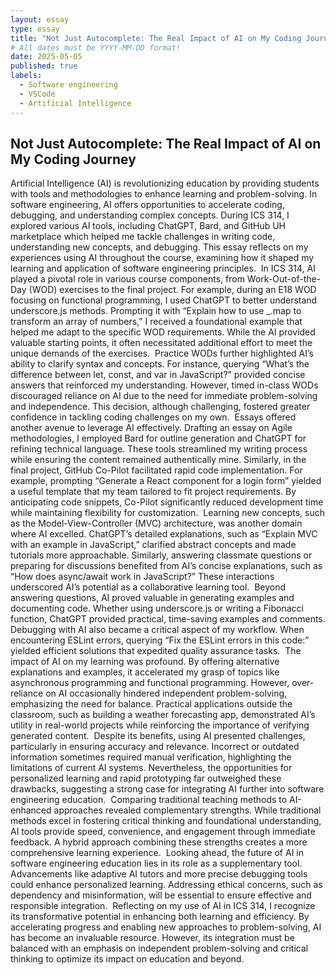 ```yaml
---
layout: essay
type: essay
title: "Not Just Autocomplete: The Real Impact of AI on My Coding Journey"
# All dates must be YYYY-MM-DD format!
date: 2025-05-05
published: true
labels:
  - Software engineering
  - VSCode
  - Artificial Intelligence
---
```



<h2>Not Just Autocomplete: The Real Impact of AI on My Coding Journey</h2>

Artificial Intelligence (AI) is revolutionizing education by providing students with tools and methodologies to enhance learning and problem-solving. In software engineering, AI offers opportunities to accelerate coding, debugging, and understanding complex concepts. During ICS 314, I explored various AI tools, including ChatGPT, Bard, and GitHub UH marketplace which helped me tackle challenges in writing code, understanding new concepts, and debugging. This essay reflects on my experiences using AI throughout the course, examining how it shaped my learning and application of software engineering principles.
﻿
In ICS 314, AI played a pivotal role in various course components, from Work-Out-of-the-Day (WOD) exercises to the final project. For example, during an E18 WOD focusing on functional programming, I used ChatGPT to better understand underscore.js methods. Prompting it with “Explain how to use _.map to transform an array of numbers,” I received a foundational example that helped me adapt to the specific WOD requirements. While the AI provided valuable starting points, it often necessitated additional effort to meet the unique demands of the exercises.
﻿
Practice WODs further highlighted AI’s ability to clarify syntax and concepts. For instance, querying “What’s the difference between let, const, and var in JavaScript?” provided concise answers that reinforced my understanding. However, timed in-class WODs discouraged reliance on AI due to the need for immediate problem-solving and independence. This decision, although challenging, fostered greater confidence in tackling coding challenges on my own.
﻿
Essays offered another avenue to leverage AI effectively. Drafting an essay on Agile methodologies, I employed Bard for outline generation and ChatGPT for refining technical language. These tools streamlined my writing process while ensuring the content remained authentically mine. Similarly, in the final project, GitHub Co-Pilot facilitated rapid code implementation. For example, prompting “Generate a React component for a login form” yielded a useful template that my team tailored to fit project requirements. By anticipating code snippets, Co-Pilot significantly reduced development time while maintaining flexibility for customization.
﻿
Learning new concepts, such as the Model-View-Controller (MVC) architecture, was another domain where AI excelled. ChatGPT’s detailed explanations, such as “Explain MVC with an example in JavaScript,” clarified abstract concepts and made tutorials more approachable. Similarly, answering classmate questions or preparing for discussions benefited from AI’s concise explanations, such as “How does async/await work in JavaScript?” These interactions underscored AI’s potential as a collaborative learning tool.
﻿
Beyond answering questions, AI proved valuable in generating examples and documenting code. Whether using underscore.js or writing a Fibonacci function, ChatGPT provided practical, time-saving examples and comments. Debugging with AI also became a critical aspect of my workflow. When encountering ESLint errors, querying “Fix the ESLint errors in this code:” yielded efficient solutions that expedited quality assurance tasks.
﻿
The impact of AI on my learning was profound. By offering alternative explanations and examples, it accelerated my grasp of topics like asynchronous programming and functional programming. However, over-reliance on AI occasionally hindered independent problem-solving, emphasizing the need for balance. Practical applications outside the classroom, such as building a weather forecasting app, demonstrated AI’s utility in real-world projects while reinforcing the importance of verifying generated content.
﻿
Despite its benefits, using AI presented challenges, particularly in ensuring accuracy and relevance. Incorrect or outdated information sometimes required manual verification, highlighting the limitations of current AI systems. Nevertheless, the opportunities for personalized learning and rapid prototyping far outweighed these drawbacks, suggesting a strong case for integrating AI further into software engineering education.
﻿
Comparing traditional teaching methods to AI-enhanced approaches revealed complementary strengths. While traditional methods excel in fostering critical thinking and foundational understanding, AI tools provide speed, convenience, and engagement through immediate feedback. A hybrid approach combining these strengths creates a more comprehensive learning experience.
﻿
Looking ahead, the future of AI in software engineering education lies in its role as a supplementary tool. Advancements like adaptive AI tutors and more precise debugging tools could enhance personalized learning. Addressing ethical concerns, such as dependency and misinformation, will be essential to ensure effective and responsible integration.
﻿
Reflecting on my use of AI in ICS 314, I recognize its transformative potential in enhancing both learning and efficiency. By accelerating progress and enabling new approaches to problem-solving, AI has become an invaluable resource. However, its integration must be balanced with an emphasis on independent problem-solving and critical thinking to optimize its impact on education and beyond.
